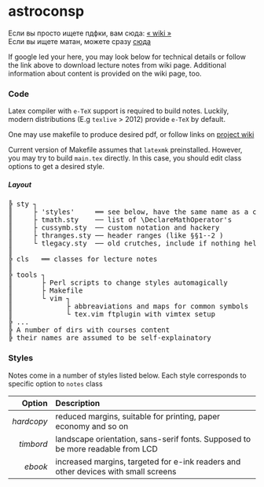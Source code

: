 # astroconsp

Если вы просто ищете пдфки, вам сюда: [« wiki »](https://github.com/tis-p30/astroconsp/wiki) \
Если вы ищете матан, можете сразу [сюда](https://taxus-d.github.io/astroconsp/Calculus2017spr/pdf/main_ebook.pdf)

If google led your here, you may look below for technical details
or follow the link above to download lecture notes from wiki page.
Additional information about content is provided on the wiki page, too.

### Code

Latex compiler with `e-TeX` support is required to build notes.
Luckily, modern distributions (E.g `texlive` > 2012) provide `e-TeX`
by default.

One may use makefile to produce desired pdf, or follow links on [project wiki](https://github.com/tis-p30/astroconsp/wiki)

Current version of Makefile assumes that `latexmk` preinstalled. However, you may try to build `main.tex` directly. In this case,
you should edit class options to get a desired style.

##### Layout
<pre font="Hack">
╠ sty ┐      
║     ├ 'styles'     ══ see below, have the same name as a corresponding option
║     ├ tmath.sty    ── list of \DeclareMathOperator's
║     ├ cussymb.sty  ── custom notation and hackery
║     ├ thranges.sty ── header ranges (like §§1--2 )
║     └ tlegacy.sty  ── old crutches, include if nothing helps
║
╠ cls   ══ classes for lecture notes
║
╠ tools ┐   
║       ├ Perl scripts to change styles automagically
║       ├ Makefile
║       └ vim ┐
║             ├ abbreaviations and maps for common symbols
║             └ tex.vim ftplugin with vimtex setup
╠ ...
╠ A number of dirs with courses content
╠ their names are assumed to be self-explainatory
</pre>


### Styles

Notes come in a number of styles listed below.
Each style corresponds to specific option to `notes` class

| Option|Description|
|-----:|:----|
| _hardcopy_ | reduced margins, suitable for printing, paper economy and so on |
| _timbord_  | landscape orientation, sans-serif fonts. Supposed to be more readable from LCD|
| _ebook_    | increased margins, targeted for e-ink readers and other devices with small screens|

